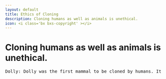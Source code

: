 ```yaml
---
layout: default
title: Ethics of Cloning
description: Cloning humans as well as animals is unethical.
icon: <i class='bx bxs-copyright' ></i>
---
```


# Cloning humans as well as animals is unethical.
<pre class="ql-syntax ql-align-center ql-direction-rtl" spellcheck="false">Dolly: Dolly was the first mammal to be cloned by humans. It shook the world.
</pre>